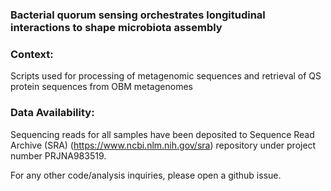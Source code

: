 ### Bacterial quorum sensing orchestrates longitudinal interactions to shape microbiota assembly



### Context: 

Scripts used for processing of metagenomic sequences and retrieval of QS protein sequences from OBM metagenomes

### Data Availability:

Sequencing reads for all samples have been deposited to Sequence Read Archive (SRA) (https://www.ncbi.nlm.nih.gov/sra) repository under project number PRJNA983519. 

For any other code/analysis inquiries, please open a github issue.

